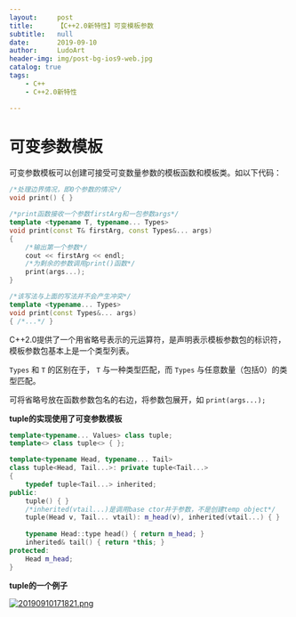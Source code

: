 ```yaml
---
layout:     post
title:      【C++2.0新特性】可变模板参数
subtitle:   null
date:       2019-09-10
author:     LudoArt
header-img: img/post-bg-ios9-web.jpg
catalog: true
tags:
    - C++
    - C++2.0新特性

---
```


# 可变参数模板

可变参数模板可以创建可接受可变数量参数的模板函数和模板类。如以下代码：

```c++
/*处理边界情况，即0个参数的情况*/
void print() { }

/*print函数接收一个参数firstArg和一包参数args*/
template <typename T, typename... Types>
void print(const T& firstArg, const Types&... args)
{
    /*输出第一个参数*/
    cout << firstArg << endl;
    /*为剩余的参数调用print()函数*/
    print(args...);
}

/*该写法与上面的写法并不会产生冲突*/
template <typename... Types>
void print(const Types&... args)
{ /*...*/ }
```

C++2.0提供了一个用省略号表示的元运算符，是声明表示模板参数包的标识符，模板参数包基本上是一个类型列表。

`Types` 和 `T` 的区别在于， `T` 与一种类型匹配，而 `Types` 与任意数量（包括0）的类型匹配。

可将省略号放在函数参数包名的右边，将参数包展开，如 `print(args...);`

**tuple的实现使用了可变参数模板**

```c++
template<typename... Values> class tuple;
template<> class tuple<> { };

template<typename Head, typename... Tail>
class tuple<Head, Tail...>: private tuple<Tail...>
{
	typedef tuple<Tail...> inherited;
public:
	tuple() { }
	/*inherited(vtail...)是调用base ctor并于参数，不是创建temp object*/
	tuple(Head v, Tail... vtail): m_head(v), inherited(vtail...) { }
	
	typename Head::type head() { return m_head; }
	inherited& tail() { return *this; }
protected:
	Head m_head;
}
```

**tuple的一个例子**

[![20190910171821.png](https://i.postimg.cc/J0t7RPzD/20190910171821.png)](https://postimg.cc/JHVCq3JM)